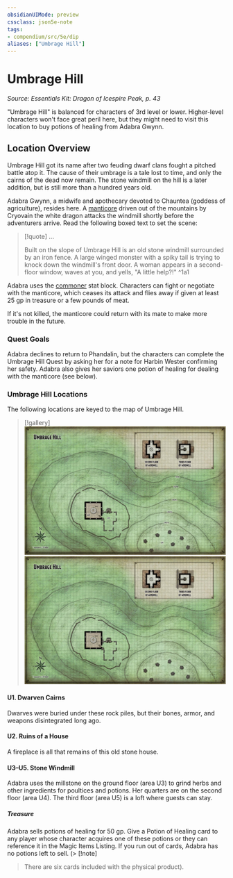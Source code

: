 ```yaml
---
obsidianUIMode: preview
cssclass: json5e-note
tags:
- compendium/src/5e/dip
aliases: ["Umbrage Hill"]
---
```

# Umbrage Hill
*Source: Essentials Kit: Dragon of Icespire Peak, p. 43* 

"Umbrage Hill" is balanced for characters of 3rd level or lower. Higher-level characters won't face great peril here, but they might need to visit this location to buy potions of healing from Adabra Gwynn.

## Location Overview

Umbrage Hill got its name after two feuding dwarf clans fought a pitched battle atop it. The cause of their umbrage is a tale lost to time, and only the cairns of the dead now remain. The stone windmill on the hill is a later addition, but is still more than a hundred years old.

Adabra Gwynn, a midwife and apothecary devoted to Chauntea (goddess of agriculture), resides here. A [manticore](/compendium/bestiary/monstrosity/manticore.md) driven out of the mountains by Cryovain the white dragon attacks the windmill shortly before the adventurers arrive. Read the following boxed text to set the scene:

> [!quote] ...
> 
> Built on the slope of Umbrage Hill is an old stone windmill surrounded by an iron fence. A large winged monster with a spiky tail is trying to knock down the windmill's front door. A woman appears in a second-floor window, waves at you, and yells, "A little help?!"
^1a1

Adabra uses the [commoner](/compendium/bestiary/humanoid/commoner.md) stat block. Characters can fight or negotiate with the manticore, which ceases its attack and flies away if given at least 25 gp in treasure or a few pounds of meat.

If it's not killed, the manticore could return with its mate to make more trouble in the future.

### Quest Goals

Adabra declines to return to Phandalin, but the characters can complete the Umbrage Hill Quest by asking her for a note for Harbin Wester confirming her safety. Adabra also gives her saviors one potion of healing for dealing with the manticore (see below).

### Umbrage Hill Locations

The following locations are keyed to the map of Umbrage Hill.

> [!gallery]
> ![Map: Umbrage Hill](/compendium/adventures/essentials-kit-dragon-of-icespire-peak/img/031-map-uh-dm.jpg#gallery)
> ![Player Version](/compendium/adventures/essentials-kit-dragon-of-icespire-peak/img/032-map-uh-pc.jpg#gallery)

#### U1. Dwarven Cairns

Dwarves were buried under these rock piles, but their bones, armor, and weapons disintegrated long ago.

#### U2. Ruins of a House

A fireplace is all that remains of this old stone house.

#### U3–U5. Stone Windmill

Adabra uses the millstone on the ground floor (area U3) to grind herbs and other ingredients for poultices and potions. Her quarters are on the second floor (area U4). The third floor (area U5) is a loft where guests can stay.

##### Treasure

Adabra sells potions of healing for 50 gp. Give a Potion of Healing card to any player whose character acquires one of these potions or they can reference it in the Magic Items Listing. If you run out of cards, Adabra has no potions left to sell. (> [!note]
> There are six cards included with the physical product).